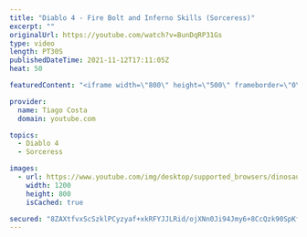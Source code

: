```yaml
---
title: "Diablo 4 - Fire Bolt and Inferno Skills (Sorceress)"
excerpt: ""
originalUrl: https://youtube.com/watch?v=BunDqRP31Gs
type: video
length: PT30S
publishedDateTime: 2021-11-12T17:11:05Z
heat: 50

featuredContent: "<iframe width=\"800\" height=\"500\" frameborder=\"0\" src=\"https://www.youtube.com/embed/BunDqRP31Gs\" allow=\"accelerometer; autoplay; encrypted-media; gyroscope; picture-in-picture\" allowfullscreen></iframe>"

provider:
  name: Tiago Costa
  domain: youtube.com

topics:
  - Diablo 4
  - Sorceress

images:
  - url: https://www.youtube.com/img/desktop/supported_browsers/dinosaur.png
    width: 1200
    height: 800
    isCached: true

secured: "8ZAXtfvxScSzklPCyzyaf+xkRFYJJLRid/ojXNn0Ji94Jmy6+8CcQzk90SpKfrr808e384twXrAXveJA3crdlkBKSUz16A3TUdAc54mYgT670rmCf1Ha7jMMZw953x4Tkl0njunN5E8LtZbW1whQ6UqczJAhSF9JUMhgS+fIOCkr5biyxCBU8TNBX+zb9bwFYkS/AF7llKwoqaRnghtpizKK9LYOb88hyDjZQMYZyWqej4HedGgkWEGHXPqySDaopTByK6ggP9IygQG66o48XJqTBYO6ypQRtLPKg3vTahx4qGmsAbi6z6sQntnkgztJyoWJJ3v/RH9Eapxx57a9OvnQJ2Y3ZkJdSMidGcJEiITXgGdtzm038krZm6H7s5AccSIaMW+Km87YDBdwjPmIVlha+1P+CTfIcGlBnlZ0Ioc=;XbKn36ZpFn5WhNv+NS++cw=="
---
```


